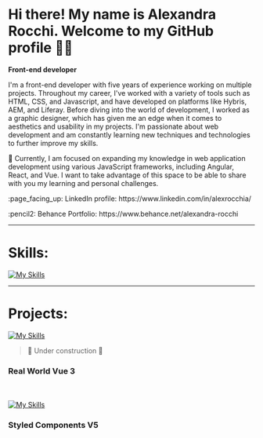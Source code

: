 # Hi there! My name is Alexandra Rocchi. Welcome to my GitHub profile :woman_technologist:
**Front-end developer**

I'm a front-end developer with five years of experience working on multiple projects. Throughout my career, I've worked with a variety of tools such as HTML, CSS, and Javascript, and have developed on platforms like Hybris, AEM, and Liferay. Before diving into the world of development, I worked as a graphic designer, which has given me an edge when it comes to aesthetics and usability in my projects. I'm passionate about web development and am constantly learning new techniques and technologies to further improve my skills.

🌱 Currently, I am focused on expanding my knowledge in web application development using various JavaScript frameworks, including Angular, React, and Vue. I want to take advantage of this space to be able to share with you my learning and personal challenges.

<p>:page_facing_up: LinkedIn profile: https://www.linkedin.com/in/alexrocchia/</p>
<p>:pencil2: Behance Portfolio: https://www.behance.net/alexandra-rocchi</p>

------------------------------------------------------------------

# Skills:

[![My Skills](https://skills.thijs.gg/icons?i=html,css,js,jquery,git,gulp,pug,bootstrap,figma,photoshop,illustrator)](https://www.linkedin.com/in/alexrocchia/details/skills/)

------------------------------------------------------------------

# Projects:

[![My Skills](https://skills.thijs.gg/icons?i=vue)](https://github.com/Alexrocchi/VueJs) 
  > 🚧 Under construction 🚧 
### Real World Vue 3 

</br></br>
[![My Skills](https://skills.thijs.gg/icons?i=styledcomponents,react)](https://github.com/Alexrocchi/React_Styled-Components) 
### Styled Components V5
